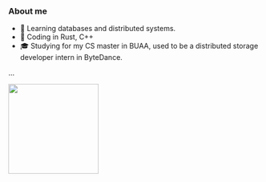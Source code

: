 <h3> About me </h3>

* 🌱 Learning databases and distributed systems.
* 💼 Coding in Rust, C++ 
* 🎓 Studying for my CS master in BUAA, used to be a distributed storage developer intern in ByteDance.

...

  <img height="180em" src="https://github-readme-stats.vercel.app/api?username=veeupup&theme=buefy&show_icons=true" />

